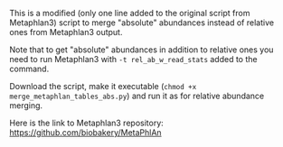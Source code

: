 This is a modified (only one line added to the original script from Metaphlan3) script to merge "absolute" abundances instead of relative ones from Metaphlan3 output. 

Note that to get "absolute" abundances in addition to relative ones you need to run Metaphlan3 with ```-t rel_ab_w_read_stats``` added to the command.

Download the script, make it executable (```chmod +x merge_metaphlan_tables_abs.py```) and run it as for relative abundance merging.

Here is the link to Metaphlan3 repository: https://github.com/biobakery/MetaPhlAn

